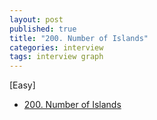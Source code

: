 ```yaml
---
layout: post
published: true
title: "200. Number of Islands"
categories: interview
tags: interview graph
---
```


[Easy]

- [200. Number of Islands](https://leetcode.com/problems/number-of-islands/)

<script src="https://gist.github.com/yeopoong/21d417106be0c104c3ec1f61ac396736.js" defer></script>